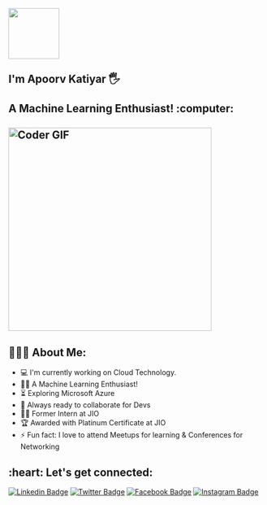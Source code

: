 <h2 align="left">
 <abc>
  <br> <img src="https://media.giphy.com/media/WtTnAfZn6aVJfBzlN3/giphy.gif" width="100"> <br>
  <br> I'm  Apoorv Katiyar 🖐️<br>
  <br> A Machine Learning Enthusiast! :computer:<br>
  <br>
    <img src="https://media.giphy.com/media/Y4ak9Ki2GZCbJxAnJD/giphy.gif" alt="Coder GIF" width="400">
 </abc>
</h2> 
<h2 align="left">👨🏻‍💻 About Me:</h2>

- :computer: I'm currently working on Cloud Technology. 
- 👨‍💻 A Machine Learning Enthusiast!
- :hourglass_flowing_sand:  Exploring Microsoft Azure
- :rocket: Always ready to collaborate for Devs
- :man_technologist: Former Intern at JIO
- :trophy: Awarded with Platinum Certificate at JIO
- :zap: Fun fact: I love to attend Meetups for learning & Conferences for Networking<br>

<h2 align="left">:heart: Let's get connected:</h2>

[![Linkedin Badge](https://img.shields.io/badge/-apoorvkatiyar-blue?style=flat-square&logo=Linkedin&logoColor=white&link=https://www.linkedin.com/in/apoorvkatiyar/)](https://www.linkedin.com/in/apoorvkatiyar/) [![Twitter Badge](https://img.shields.io/badge/-@apoorvkatiyar-1ca0f1?style=flat-square&labelColor=1ca0f1&logo=twitter&logoColor=white&link=https://twitter.com/KatiyarApoorv)](https://twitter.com/KatiyarApoorv) [![Facebook Badge](https://img.shields.io/badge/-@apoorvkatiyar-3b5998?style=flat-square&labelColor=3b5998&logo=facebook&logoColor=white&link=https://www.facebook.com/Ap00rv001)](https://www.facebook.com/Ap00rv001) [![Instagram Badge](https://img.shields.io/badge/-@apoorvkatiyar-D7008A?style=flat-square&labelColor=D7008A&logo=Instagram&logoColor=white&link=https://www.instagram.com/ap00rv_katiyar/)](https://www.instagram.com/ap00rv_katiyar/)
